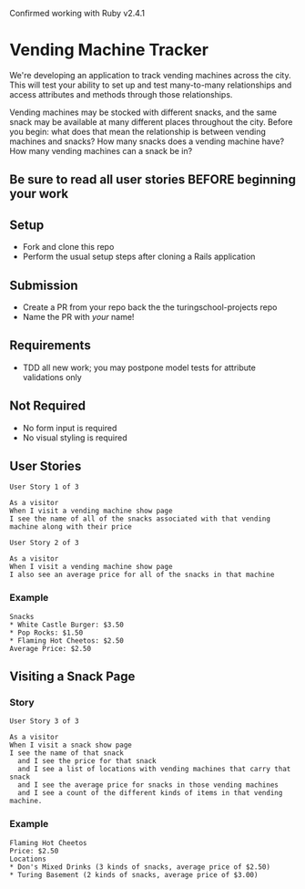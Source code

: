 Confirmed working with Ruby v2.4.1

# Vending Machine Tracker

We're developing an application to track vending machines across the city. This will test your ability to set up and test many-to-many relationships and access attributes and methods through those relationships.

Vending machines may be stocked with different snacks, and the same snack may be available at many different places throughout the city. Before you begin: what does that mean the relationship is between vending machines and snacks? How many snacks does a vending machine have? How many vending machines can a snack be in?

## Be sure to read all user stories BEFORE beginning your work

## Setup

- Fork and clone this repo
- Perform the usual setup steps after cloning a Rails application

## Submission

- Create a PR from your repo back the the turingschool-projects repo
- Name the PR with *your* name!

## Requirements

- TDD all new work; you may postpone model tests for attribute validations only

## Not Required

- No form input is required
- No visual styling is required


## User Stories

```
User Story 1 of 3

As a visitor
When I visit a vending machine show page
I see the name of all of the snacks associated with that vending machine along with their price
```

```
User Story 2 of 3

As a visitor
When I visit a vending machine show page
I also see an average price for all of the snacks in that machine
```

### Example
```Don's Mixed Drinks
Snacks
* White Castle Burger: $3.50
* Pop Rocks: $1.50
* Flaming Hot Cheetos: $2.50
Average Price: $2.50
```

## Visiting a Snack Page

### Story

```
User Story 3 of 3

As a visitor
When I visit a snack show page
I see the name of that snack
  and I see the price for that snack
  and I see a list of locations with vending machines that carry that snack
  and I see the average price for snacks in those vending machines
  and I see a count of the different kinds of items in that vending machine.
```

### Example

```
Flaming Hot Cheetos
Price: $2.50
Locations
* Don's Mixed Drinks (3 kinds of snacks, average price of $2.50)
* Turing Basement (2 kinds of snacks, average price of $3.00)
```
